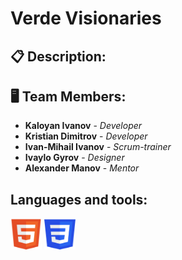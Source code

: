 # Verde Visionaries

## 📋 Description:
    

## 🖥 Team Members:
* **Kaloyan Ivanov** - *Developer* 
* **Kristian Dimitrov** - *Developer* 
* **Ivan-Mihail Ivanov** - *Scrum-trainer* 
* **Ivaylo Gyrov** - *Designer* 
* **Alexander Manov** - *Mentor*

## Languages and tools:
<p>  
    <img src="./readme/html.png" width="50px" height="50px"> 
    <img src="./readme/css.png" width="50px" height="50px"> 

